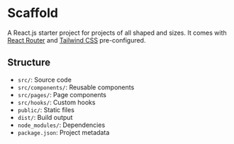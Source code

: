 # Scaffold

A React.js starter project for projects of all shaped and sizes. It comes with 
[React Router](https://reactrouter.com/en/main) and [Tailwind CSS](https://tailwindcss.com/) pre-configured.

## Structure

- `src/`: Source code
- `src/components/`: Reusable components
- `src/pages/`: Page components
- `src/hooks/`: Custom hooks
- `public/`: Static files
- `dist/`: Build output
- `node_modules/`: Dependencies
- `package.json`: Project metadata